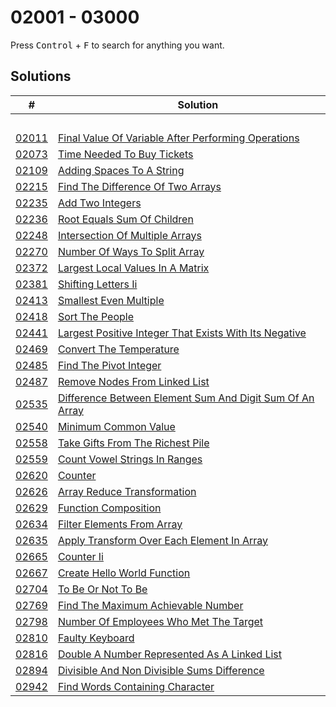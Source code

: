 # 02001 - 03000

Press <kbd>Control</kbd> + <kbd>F</kbd> to search for anything you want.

## Solutions
| # | Solution | Topic | Difficulty |
| --- | --- | --- | --- |
| | &emsp;&emsp;&emsp;&emsp;&emsp;&emsp;&emsp;&emsp;&emsp;&emsp;&emsp;&emsp;&emsp;&emsp;&emsp;&emsp;&emsp;&emsp;&emsp;&emsp;&emsp;&emsp;&emsp;&emsp;&emsp;&emsp;&emsp;&emsp; | &emsp;&emsp;&emsp;&emsp;&emsp;&emsp;&emsp;&emsp;&emsp;&emsp; | |  
| [02011](https://leetcode.com/problems/final-value-of-variable-after-performing-operations/) | [Final Value Of Variable After Performing Operations](02001-02100/02011-final-value-of-variable-after-performing-operations.cpp) | `String` | Easy |  
| [02073](https://leetcode.com/problems/time-needed-to-buy-tickets/) | [Time Needed To Buy Tickets](02001-02100/02073-time-needed-to-buy-tickets.cpp) | `Array` | Easy |  
| [02109](https://leetcode.com/problems/adding-spaces-to-a-string/) | [Adding Spaces To A String](02101-02200/02109-adding-spaces-to-a-string.cpp) | `String` | Medium |  
| [02215](https://leetcode.com/problems/find-the-difference-of-two-arrays/) | [Find The Difference Of Two Arrays](02201-02300/02215-find-the-difference-of-two-arrays.cpp) | `Hashmap` | Easy |  
| [02235](https://leetcode.com/problems/add-two-integers/) | [Add Two Integers](02201-02300/02235-add-two-integers.cpp) | `Math` | Easy |  
| [02236](https://leetcode.com/problems/root-equals-sum-of-children/) | [Root Equals Sum Of Children](02201-02300/02236-root-equals-sum-of-children.cpp) | `Tree` | Easy |  
| [02248](https://leetcode.com/problems/intersection-of-multiple-arrays/) | [Intersection Of Multiple Arrays](02201-02300/02248-intersection-of-multiple-arrays.cpp) | `Hashmap` | Easy |  
| [02270](https://leetcode.com/problems/number-of-ways-to-split-array/) | [Number Of Ways To Split Array](02201-02300/02270-number-of-ways-to-split-array.cpp) | `Prefix-Sum` | Medium |  
| [02372](https://leetcode.com/problems/largest-local-values-in-a-matrix/) | [Largest Local Values In A Matrix](02301-02400/02372-largest-local-values-in-a-matrix.cpp) | `Array` | Easy |  
| [02381](https://leetcode.com/problems/shifting-letters-ii/) | [Shifting Letters Ii](02301-02400/02381-shifting-letters-ii.cpp) | `Prefix-Sum` | Medium |  
| [02413](https://leetcode.com/problems/smallest-even-multiple/) | [Smallest Even Multiple](02401-02500/02413-smallest-even-multiple.cpp) | `Number-Theory` | Easy |  
| [02418](https://leetcode.com/problems/sort-the-people/) | [Sort The People](02401-02500/02418-sort-the-people.cpp) | `Hashmap` | Easy |  
| [02441](https://leetcode.com/problems/largest-positive-integer-that-exists-with-its-negative/) | [Largest Positive Integer That Exists With Its Negative](02401-02500/02441-largest-positive-integer-that-exists-with-its-negative.cpp) | `Hashmap` | Easy |  
| [02469](https://leetcode.com/problems/convert-the-temperature/) | [Convert The Temperature](02401-02500/02469-convert-the-temperature.cpp) | `Math` | Easy |  
| [02485](https://leetcode.com/problems/find-the-pivot-integer/) | [Find The Pivot Integer](02401-02500/02485-find-the-pivot-integer.cpp) | `Math` | Easy |  
| [02487](https://leetcode.com/problems/remove-nodes-from-linked-list/) | [Remove Nodes From Linked List](02401-02500/02487-remove-nodes-from-linked-list.cpp) | `Linked-List` | Medium |  
| [02535](https://leetcode.com/problems/difference-between-element-sum-and-digit-sum-of-an-array/) | [Difference Between Element Sum And Digit Sum Of An Array](02501-02600/02535-difference-between-element-sum-and-digit-sum-of-an-array.cpp) | `Math` | Easy |  
| [02540](https://leetcode.com/problems/minimum-common-value/) | [Minimum Common Value](02501-02600/02540-minimum-common-value.cpp) | `Two-Pointers` | Easy |  
| [02558](https://leetcode.com/problems/take-gifts-from-the-richest-pile/) | [Take Gifts From The Richest Pile](02501-02600/02558-take-gifts-from-the-richest-pile.cpp) | `Priority-Queue` | Easy |  
| [02559](https://leetcode.com/problems/count-vowel-strings-in-ranges/) | [Count Vowel Strings In Ranges](02501-02600/02559-count-vowel-strings-in-ranges.cpp) | `Prefix-Sum` | Medium |  
| [02620](https://leetcode.com/problems/counter/) | [Counter](02601-02700/02620-counter.ts) | `Typescript` | Easy |  
| [02626](https://leetcode.com/problems/array-reduce-transformation/) | [Array Reduce Transformation](02601-02700/02626-array-reduce-transformation.ts) | `Typescript` | Easy |  
| [02629](https://leetcode.com/problems/function-composition/) | [Function Composition](02601-02700/02629-function-composition.ts) | `Typescript` | Easy |  
| [02634](https://leetcode.com/problems/filter-elements-from-array/) | [Filter Elements From Array](02601-02700/02634-filter-elements-from-array.ts) | `Typescript` | Easy |  
| [02635](https://leetcode.com/problems/apply-transform-over-each-element-in-array/) | [Apply Transform Over Each Element In Array](02601-02700/02635-apply-transform-over-each-element-in-array.ts) | `Typescript` | Easy |  
| [02665](https://leetcode.com/problems/counter-ii/) | [Counter Ii](02601-02700/02665-counter-ii.ts) | `Typescript` | Easy |  
| [02667](https://leetcode.com/problems/create-hello-world-function/) | [Create Hello World Function](02601-02700/02667-create-hello-world-function.ts) | `Typescript` | Easy |  
| [02704](https://leetcode.com/problems/to-be-or-not-to-be/) | [To Be Or Not To Be](02701-02800/02704-to-be-or-not-to-be.ts) | `Typescript` | Easy |  
| [02769](https://leetcode.com/problems/find-the-maximum-achievable-number/) | [Find The Maximum Achievable Number](02701-02800/02769-find-the-maximum-achievable-number.cpp) | `Math` | Easy |  
| [02798](https://leetcode.com/problems/number-of-employees-who-met-the-target/) | [Number Of Employees Who Met The Target](02701-02800/02798-number-of-employees-who-met-the-target.cpp) | `Array` | Easy |  
| [02810](https://leetcode.com/problems/faulty-keyboard/) | [Faulty Keyboard](02801-02900/02810-faulty-keyboard.cpp) | `String` | Easy |  
| [02816](https://leetcode.com/problems/double-a-number-represented-as-a-linked-list/) | [Double A Number Represented As A Linked List](02801-02900/02816-double-a-number-represented-as-a-linked-list.cpp) | `Linked-List` | Medium |  
| [02894](https://leetcode.com/problems/divisible-and-non-divisible-sums-difference/) | [Divisible And Non Divisible Sums Difference](02801-02900/02894-divisible-and-non-divisible-sums-difference.cpp) | `Math` | Easy |  
| [02942](https://leetcode.com/problems/find-words-containing-character/) | [Find Words Containing Character](02901-03000/02942-find-words-containing-character.cpp) | `Array` | Easy |  